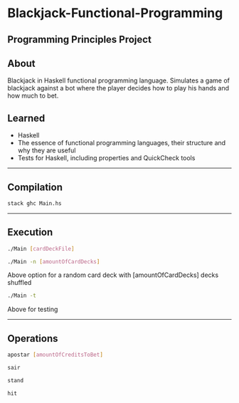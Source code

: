 # Blackjack-Functional-Programming

## Programming Principles Project

## About

Blackjack in Haskell functional programming language.
Simulates a game of blackjack against a bot where the player decides how to play his hands and how much to bet.

## Learned
 - Haskell
 - The essence of functional programming languages, their structure and why they are useful
 - Tests for Haskell, including properties and QuickCheck tools


---
## Compilation

```bash
stack ghc Main.hs
```


---
## Execution

```bash
./Main [cardDeckFile]
```

```bash
./Main -n [amountOfCardDecks]
```

Above option for a random card deck with [amountOfCardDecks] decks shuffled

```bash
./Main -t
```

Above for testing


---
## Operations

```bash
apostar [amountOfCreditsToBet]
```

```bash
sair
```

```bash
stand
```

```bash
hit
```
